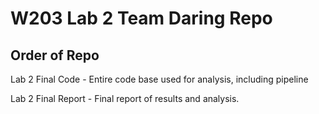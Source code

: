 # W203 Lab 2 Team Daring Repo

## Order of Repo
<p>

Lab 2 Final Code - Entire code base used for analysis, including pipeline

Lab 2 Final Report - Final report of results and analysis.

</p>
